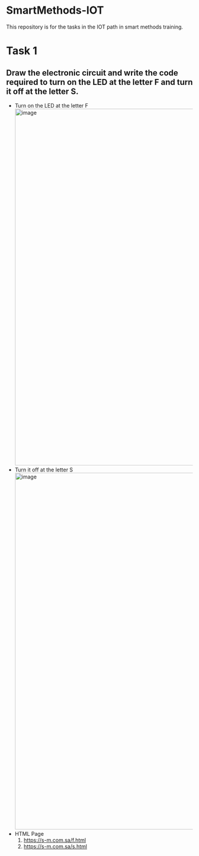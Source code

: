 # SmartMethods-IOT
This repository is for the tasks in the IOT path in smart methods training.
# Task 1
## Draw the electronic circuit and write the code required to turn on the LED at the letter F and turn it off at the letter S.
- Turn on the LED at the letter F
  <img width="960" alt="image" src="https://github.com/NZ199/SmartMethods-IOT/assets/95175322/93f384f2-ed72-4b32-aeb3-d9c0be7851b9">
- Turn it off at the letter S
  <img width="960" alt="image" src="https://github.com/NZ199/SmartMethods-IOT/assets/95175322/1229a7d8-384d-4d3e-a54a-02e6c77a3c0c">
- HTML Page
  1. https://s-m.com.sa/f.html
  2. https://s-m.com.sa/s.html
  
    

